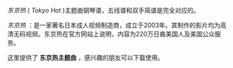 

_东京热_ ( _Tokyo Hot_ )主题曲钢琴谱，五线谱和双手简谱是完全对应的。  
  
_东京热_ ：是一家著名日本成人视频制造商，成立于2003年。其制作的影片均为高清无码视频。东京热在官方网站上说明，内容为220万日裔美国人及美国公众服务。  
  
这里提供了 **东京热主题曲** ，感兴趣的朋友可以下载使用。

